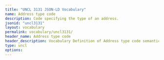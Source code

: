 ```yaml
---
title: "UNCL 3131 JSON-LD Vocabulary"
name: Address type code
description: Code specifying the type of an address.
jsonid: "uncl3131"
layout: vocabulary
permalink: vocabulary/uncl3131/
header_name: Address type code
header_description: Vocabulary Definition of Address type code semantics in HTML format. JSON-LD format is available at [uncl3131.jsonld](https://edi3.org/vocabulary/uncl3131.jsonld)
type: uncl
options:
---
```

